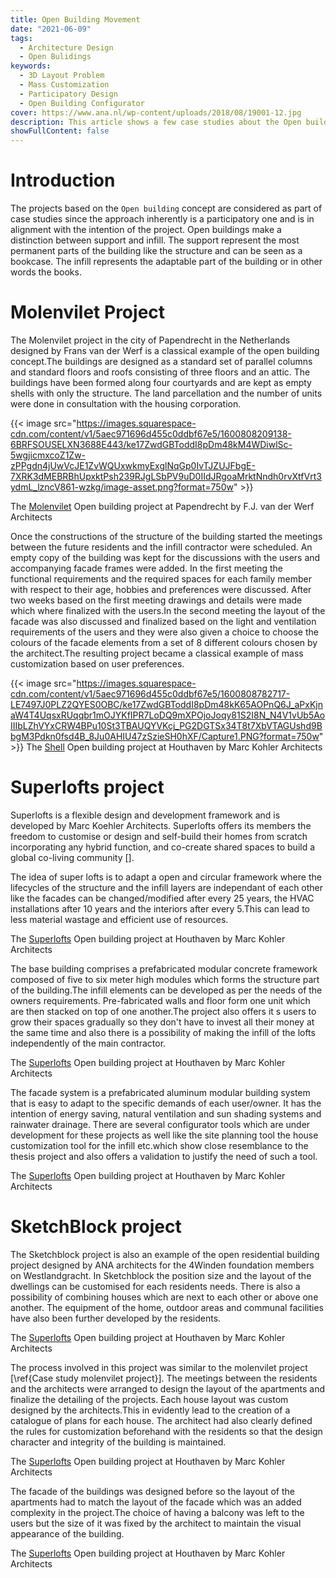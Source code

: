 ```yaml
---
title: Open Building Movement
date: "2021-06-09"
tags:
  - Architecture Design
  - Open Bulidings
keywords:
  - 3D Layout Problem
  - Mass Customization
  - Participatory Design
  - Open Building Configurator
cover: https://www.ana.nl/wp-content/uploads/2018/08/19001-12.jpg
description: This article shows a few case studies about the Open building concept.
showFullContent: false
---
```


# Introduction

The projects based on the `Open building` concept are considered as part of case studies since the approach inherently is a participatory one and is in alignment with the intention of the project. Open buildings make a distinction between support and infill. The support represent the most permanent parts of the building like the structure and can be seen as a bookcase. The infill represents the adaptable part of the building or in other words the books.

# Molenvilet Project

The Molenvilet project in the city of Papendrecht in the Netherlands designed by Frans van der Werf is a classical example of the open building concept.The buildings are designed as a standard set of parallel columns and standard floors and roofs consisting of three floors and an attic. The buildings have been formed along four courtyards and are kept as empty shells with only the structure.
The land parcellation and the number of units were done in consultation with the housing corporation.

{{< image src="https://images.squarespace-cdn.com/content/v1/5aec971696d455c0ddbf67e5/1600808209138-6BRFSOUSELXN3688E443/ke17ZwdGBToddI8pDm48kM4WDiwlSc-5wgjicmxcoZ1Zw-zPPgdn4jUwVcJE1ZvWQUxwkmyExglNqGp0IvTJZUJFbgE-7XRK3dMEBRBhUpxktPsh239RJgLSbPV9uD0IIdJRgoaMrktNndh0rvXtfVrt3ydmL_lzncV861-wzkg/image-asset.png?format=750w" >}}

The [Molenvilet](https://councilonopenbuilding.org/molenvilet) Open building project at Papendrecht by F.J. van der Werf Architects

Once the constructions of the structure of the building started the meetings between the future residents and the infill contractor were scheduled. An empty copy of the building was kept for the discussions with the users and accompanying facade frames were added. In the first meeting the functional requirements and the required spaces for each family member with respect to their age, hobbies and preferences were discussed. After two weeks based on the first meeting drawings and details were made which where finalized with the users.In the second meeting the layout of the facade was also discussed and finalized based on the light and ventilation requirements of the users and they were also given a choice to choose the colours of the facade elements from a set of 8 different colours chosen by the architect.The resulting project became a classical example of mass customization based on user preferences.

{{< image src="https://images.squarespace-cdn.com/content/v1/5aec971696d455c0ddbf67e5/1600808782717-LE7497J0PLZ2QYES0OBC/ke17ZwdGBToddI8pDm48kK65AOPnQ6J_aPxKjnaW4T4UqsxRUqqbr1mOJYKfIPR7LoDQ9mXPOjoJoqy81S2I8N_N4V1vUb5AoIIIbLZhVYxCRW4BPu10St3TBAUQYVKcj_PG2DGTSx34T8t7XbVTAGUshd9BbgM3Pdkn0fsd4B_8Ju0AHIU47zSzieSH0hXF/Capture1.PNG?format=750w" >}}
The [Shell](https://councilonopenbuilding.org/molenvilet) Open building project at Houthaven by Marc Kohler Architects

# Superlofts project

Superlofts is a flexible design and development framework and is developed by Marc Koehler Architects. Superlofts offers its members the freedom to customise or design and self-build their homes from scratch incorporating any hybrid function, and co-create shared spaces to build a global co-living community [].

The idea of super lofts is to adapt a open and circular framework where the lifecycles of the structure and the infill layers are independant of each other like the facades can be changed/modified after every 25 years, the HVAC installations after 10 years and the interiors after every 5.This can lead to less material wastage and efficient use of resources.

The [Superlofts](https://marckoehler.com/project/superlofts-houthavens/) Open building project at Houthaven by Marc Kohler Architects

The base building comprises a prefabricated modular concrete framework composed of five to six meter high modules which forms the structure part of the building.The infill elements can be developed as per the needs of the owners requirements. Pre-fabricated walls and floor form one unit which are then stacked on top of one another.The project also offers it s users to grow their spaces gradually so they don't have to invest all their money at the same time and also there is a possibility of making the infill of the lofts independently of the main contractor.

The [Superlofts](https://marckoehler.com/project/superlofts-houthavens/) Open building project at Houthaven by Marc Kohler Architects

The facade system is a prefabricated aluminum modular building system that is easy to adapt to the specific demands of each user/owner. It has the intention of energy saving, natural ventilation and sun shading systems and rainwater drainage.
There are several configurator tools which are under development for these projects as well like the site planning tool the house customization tool for the infill etc.which show close resemblance to the thesis project and also offers a validation to justify the need of such a tool.

The [Superlofts](https://marckoehler.com/project/superlofts-houthavens/) Open building project at Houthaven by Marc Kohler Architects

# SketchBlock project

The Sketchblock project is also an example of the open residential building project designed by ANA architects for the 4Winden foundation members on Westlandgracht. In Sketchblock the position size and the layout of the dwellings can be customised for each residents needs. There is also a possibility of combining houses which are next to each other or above one another. The equipment of the home, outdoor areas and communal facilities have also been further developed by the residents.

The [Superlofts](https://marckoehler.com/project/superlofts-houthavens/) Open building project at Houthaven by Marc Kohler Architects

The process involved in this project was similar to the molenvilet project [\ref{Case study molenvilet project}]. The meetings between the residents and the architects were arranged to design the layout of the apartments and finalize the detailing of the projects. Each house layout was custom designed by the architects.This in evidently lead to the creation of a catalogue of plans for each house. The architect had also clearly defined the rules for customization beforehand with the residents so that the design character and integrity of the building is maintained.

The [Superlofts](https://marckoehler.com/project/superlofts-houthavens/) Open building project at Houthaven by Marc Kohler Architects

The facade of the buildings was designed before so the layout of the apartments had to match the layout of the facade which was an added complexity in the project.The choice of having a balcony was left to the users but the size of it was fixed by the architect to maintain the visual appearance of the building.

The [Superlofts](https://marckoehler.com/project/superlofts-houthavens/) Open building project at Houthaven by Marc Kohler Architects
